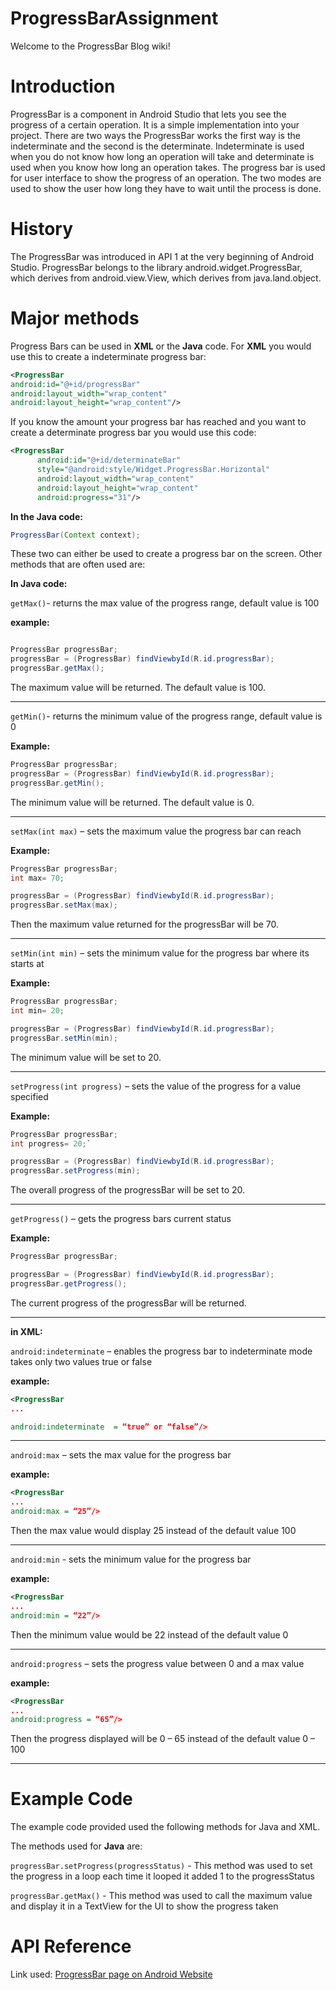 # ProgressBarAssignment

Welcome to the ProgressBar Blog wiki!

# Introduction
ProgressBar is a component in Android Studio that lets you see the progress of a certain operation. It is a simple implementation into your project. There are two ways the ProgressBar works the first way is the indeterminate and the second is the determinate. Indeterminate is used when you do not know how long an operation will take and determinate is used when you know how long an operation takes. The progress bar is used for user interface to show the progress of an operation. The two modes are used to show the user how long they have to wait until the process is done. 

# History
The ProgressBar was introduced in API 1 at the very beginning of Android Studio. ProgressBar belongs to the library android.widget.ProgressBar, which derives from android.view.View, which derives from java.land.object. 

# Major methods
Progress Bars can be used in **XML** or the **Java** code. For **XML** you would use this to create a indeterminate progress bar:

```XML
<ProgressBar 
android:id="@+id/progressBar" 
android:layout_width="wrap_content"   
android:layout_height="wrap_content"/>
```

If you know the amount your progress bar has reached and you want to create a determinate progress bar you would use this code:

```XML
<ProgressBar
      android:id="@+id/determinateBar"
      style="@android:style/Widget.ProgressBar.Horizontal"
      android:layout_width="wrap_content"
      android:layout_height="wrap_content"
      android:progress="31"/>
```


**In the Java code:**

```Java
ProgressBar(Context context);
```

These two can either be used to create a progress bar on the screen.
Other methods that are often used are:

**In Java code:**

`getMax()`- returns the max value of the progress range, default value is 100

**example:** 

```Java

ProgressBar progressBar;
progressBar = (ProgressBar) findViewbyId(R.id.progressBar);
progressBar.getMax();
```

The maximum value will be returned. The default value is 100.

***

`getMin()`- returns the minimum value of the progress range, default value is 0

**Example:**

```Java
ProgressBar progressBar;
progressBar = (ProgressBar) findViewbyId(R.id.progressBar);
progressBar.getMin();
```

The minimum value will be returned. The default value is 0.

***

`setMax(int max)` – sets the maximum value the progress bar can reach

**Example:**

```Java
ProgressBar progressBar;
int max= 70;

progressBar = (ProgressBar) findViewbyId(R.id.progressBar);
progressBar.setMax(max);
```

Then the maximum value returned for the progressBar will be 70.


***

`setMin(int min)` – sets the minimum value for the progress bar where its starts at

**Example:**

```Java
ProgressBar progressBar;
int min= 20;

progressBar = (ProgressBar) findViewbyId(R.id.progressBar);
progressBar.setMin(min);
```

The minimum value will be set to 20.


***

`setProgress(int progress)` – sets the value of the progress for a value specified

**Example:**

```Java
ProgressBar progressBar;
int progress= 20;`

progressBar = (ProgressBar) findViewbyId(R.id.progressBar);
progressBar.setProgress(min);
```

The overall progress of the progressBar will be set to 20.


***


`getProgress()` – gets the progress bars current status

**Example:**

```Java
ProgressBar progressBar;

progressBar = (ProgressBar) findViewbyId(R.id.progressBar);
progressBar.getProgress();
```

The current progress of the progressBar will be returned.

***


**in XML:**

`android:indeterminate` – enables the progress bar to indeterminate mode takes only two values true or false

**example:** 
```XML
<ProgressBar
...

android:indeterminate  = “true” or “false”/>
```

***

`android:max` – sets the max value for the progress bar

**example:** 

```XML
<ProgressBar
...
android:max = “25”/>
```

Then the max value would display 25 instead of the default value 100

***


`android:min` - sets the minimum value for the progress bar

**example:** 
```XML
<ProgressBar
...
android:min = “22”/>
```

Then the minimum value would be 22 instead of the default value 0 

***

`android:progress` – sets the progress value between 0 and a max value

**example:** 

```XML
<ProgressBar
...
android:progress = “65”/>
```

Then the progress displayed will be 0 – 65 instead of the default value 0 – 100

***

# Example Code

The example code provided used the following methods for Java and XML.

The methods used for **Java** are:

`progressBar.setProgress(progressStatus)` - This method was used to set the progress in a loop each time it looped it added 1 to the progressStatus

`progressBar.getMax()` - This method was used to call the maximum value and display it in a TextView for the UI to show the progress taken

# API Reference

Link used: [ProgressBar page on Android Website ](https://developer.android.com/reference/android/widget/ProgressBar.html)
